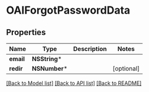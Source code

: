 # OAIForgotPasswordData

## Properties
Name | Type | Description | Notes
------------ | ------------- | ------------- | -------------
**email** | **NSString*** |  | 
**redir** | **NSNumber*** |  | [optional] 

[[Back to Model list]](../README.md#documentation-for-models) [[Back to API list]](../README.md#documentation-for-api-endpoints) [[Back to README]](../README.md)


